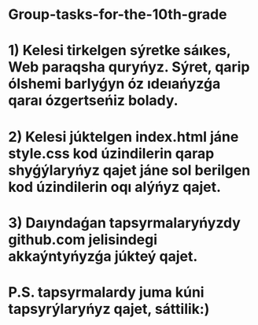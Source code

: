 # Group-tasks-for-the-10th-grade
# 1) Kelesi tirkelgen sýretke sáıkes, Web paraqsha quryńyz. Sýret, qarip ólshemi barlyǵyn óz ıdeıańyzǵa qaraı ózgertseńiz bolady. 
# 2) Kelesi júktelgen index.html jáne style.css kod úzindilerin qarap shyǵýlaryńyz qajet jáne sol berilgen kod úzindilerin oqı alýńyz qajet. 
# 3) Daıyndaǵan tapsyrmalaryńyzdy github.com jelisindegi akkaýntyńyzǵa júkteý qajet.
# P.S. tapsyrmalardy juma kúni tapsyrýlaryńyz qajet, sáttilik:)
